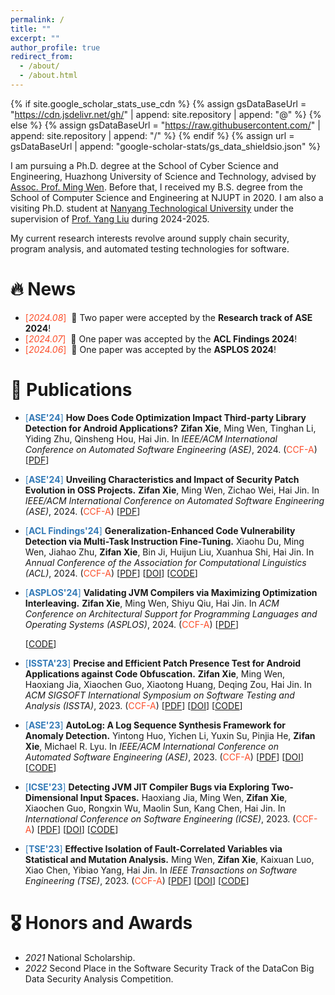 ```yaml
---
permalink: /
title: ""
excerpt: ""
author_profile: true
redirect_from: 
  - /about/
  - /about.html
---
```


{% if site.google_scholar_stats_use_cdn %}
{% assign gsDataBaseUrl = "<https://cdn.jsdelivr.net/gh/>" | append: site.repository | append: "@" %}
{% else %}
{% assign gsDataBaseUrl = "<https://raw.githubusercontent.com/>" | append: site.repository | append: "/" %}
{% endif %}
{% assign url = gsDataBaseUrl | append: "google-scholar-stats/gs_data_shieldsio.json" %}

<span class='anchor' id='about-me'></span>

I am pursuing a Ph.D. degree at the School of Cyber Science and Engineering, Huazhong University of Science and Technology, advised by [Assoc. Prof. Ming Wen](https://mingwen-cs.github.io/index.html). Before that, I received my B.S. degree from the School of Computer Science and Engineering at NJUPT in 2020. I am also a visiting Ph.D. student at [Nanyang Technological University](https://www.ntu.edu.sg/) under the supervision of [Prof. Yang Liu](https://personal.ntu.edu.sg/yangliu/) during 2024-2025.

My current research interests revolve around supply chain security, program analysis, and automated testing technologies for software.

# 🔥 News

- <span style="color:#FC4E2A">[*2024.08*]</span> &nbsp;🎉 Two paper were accepted by the **Research track of ASE 2024**!
- <span style="color:#FC4E2A">[*2024.07*]</span> &nbsp;🎉 One paper was accepted by the **ACL Findings 2024**!
- <span style="color:#FC4E2A">[*2024.06*]</span> &nbsp;🎉 One paper was accepted by the **ASPLOS 2024**!

# 📝 Publications

- <span style="color:#337AB7">[**ASE'24**]</span> **How Does Code Optimization Impact Third-party Library Detection for Android Applications?**
  **Zifan Xie**, Ming Wen, Tinghan Li, Yiding Zhu, Qinsheng Hou, Hai Jin.
  In *IEEE/ACM International Conference on Automated Software Engineering (ASE)*, 2024.  (<span style="color:#FC4E2A">CCF-A</span>)
  [[PDF](https://xzf1234.github.io)]
  <!-- [[DOI]()] -->
  <!-- [[CODE](https://github.com/CGCL-codes/MopFuzzer)] -->

-  <span style="color:#337AB7">[**ASE'24**]</span> **Unveiling Characteristics and Impact of Security Patch Evolution in OSS Projects.**
  **Zifan Xie**, Ming Wen, Zichao Wei, Hai Jin.
  In *IEEE/ACM International Conference on Automated Software Engineering (ASE)*, 2024.  (<span style="color:#FC4E2A">CCF-A</span>)
  [[PDF](https://xzf1234.github.io)]


- <span style="color:#337AB7">[**ACL Findings'24**]</span> **Generalization-Enhanced Code Vulnerability Detection via Multi-Task Instruction Fine-Tuning.**
  Xiaohu Du, Ming Wen, Jiahao Zhu, **Zifan Xie**, Bin Ji, Huijun Liu, Xuanhua Shi, Hai Jin.
  In *Annual Conference of the Association for Computational Linguistics (ACL)*, 2024.  (<span style="color:#FC4E2A">CCF-A</span>)
  [[PDF](https://xzf1234.github.io/pdfs/ACL24.pdf)]
  [[DOI](https://doi.org/10.48550/arXiv.2406.03718)]
  [[CODE](https://github.com/CGCL-codes/VulLLM)]

- <span style="color:#337AB7">[**ASPLOS'24**]</span> **Validating JVM Compilers via Maximizing Optimization Interleaving.**
  **Zifan Xie**, Ming Wen, Shiyu Qiu, Hai Jin.
  In *ACM Conference on Architectural Support for Programming Languages and Operating Systems (ASPLOS)*, 2024.  (<span style="color:#FC4E2A">CCF-A</span>)
  [[PDF](https://xzf1234.github.io/pdfs/ASPLOS24fall-MopFuzzer.pdf)]
  <!-- [[DOI]()] -->
  [[CODE](https://github.com/CGCL-codes/MopFuzzer)]


- <span style="color:#337AB7">[**ISSTA'23**]</span> **Precise and Efficient Patch Presence Test for Android Applications against Code Obfuscation.**
  **Zifan Xie**, Ming Wen, Haoxiang Jia, Xiaochen Guo, Xiaotong Huang, Deqing Zou, Hai Jin.
  In *ACM SIGSOFT International Symposium on Software Testing and Analysis (ISSTA)*, 2023.  (<span style="color:#FC4E2A">CCF-A</span>)
  [[PDF](https://xzf1234.github.io/pdfs/ISSTA23-PHunter.pdf)]
  [[DOI](https://doi.org/10.1145/3597926.3598061)]
  [[CODE](https://github.com/CGCL-codes/PHunter)]

- <span style="color:#337AB7">[**ASE'23**]</span> **AutoLog: A Log Sequence Synthesis Framework for Anomaly Detection.**
  Yintong Huo, Yichen Li, Yuxin Su, Pinjia He, **Zifan Xie**, Michael R. Lyu.
  In *IEEE/ACM International Conference on Automated Software Engineering (ASE)*, 2023.  (<span style="color:#FC4E2A">CCF-A</span>)
  [[PDF](https://xzf1234.github.io/pdfs/ASE23-AutoLog.pdf)]
  [[DOI](https://doi.org/10.1109/ASE56229.2023.00133)]
  [[CODE](https://github.com/logpai/AutoLog)]

- <span style="color:#337AB7">[**ICSE'23**]</span> **Detecting JVM JIT Compiler Bugs via Exploring Two-Dimensional Input Spaces.**
  Haoxiang Jia, Ming Wen, **Zifan Xie**, Xiaochen Guo, Rongxin Wu, Maolin Sun, Kang Chen, Hai Jin.
  In *International Conference on Software Engineering (ICSE)*, 2023.  (<span style="color:#FC4E2A">CCF-A</span>)
  [[PDF](https://xzf1234.github.io/pdfs/ICSE23-JOpFuzzer.pdf)]
  [[DOI](https://doi.org/10.1109/ICSE48619.2023.00016)]
  [[CODE](https://github.com/CGCL-codes/JOpFuzzer)]

- <span style="color:#337AB7">[**TSE'23**]</span> **Effective Isolation of Fault-Correlated Variables via Statistical and Mutation Analysis.**
  Ming Wen, **Zifan Xie**, Kaixuan Luo, Xiao Chen, Yibiao Yang, Hai Jin.
  In *IEEE Transactions on Software Engineering (TSE)*, 2023.  (<span style="color:#FC4E2A">CCF-A</span>)
  [[PDF](https://xzf1234.github.io/pdfs/TSE23-IsoVar.pdf)]
  [[DOI](https://doi.org/10.1109/TSE.2022.3209590)]
  [[CODE](https://github.com/MingWEN-CS/IsoVar)]

# 🎖 Honors and Awards

- *2021* National Scholarship.
- *2022* Second Place in the Software Security Track of the DataCon Big Data Security Analysis Competition.
